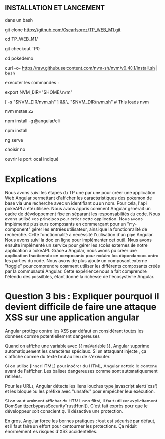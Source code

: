 ## INSTALLATION ET LANCEMENT
dans un bash:

git clone https://github.com/OscarIsorez/TP_WEB_M1.git

cd TP_WEB_M1/

git checkout TP0

cd pokedemo

curl -o- https://raw.githubusercontent.com/nvm-sh/nvm/v0.40.1/install.sh | bash

executer les commandes : 

export NVM_DIR="$HOME/.nvm"

[ -s "$NVM_DIR/nvm.sh" ] && \. "$NVM_DIR/nvm.sh"  # This loads nvm

nvm install 22

npm install -g @angular/cli

npm install

ng serve

choisir no

ouvrir le port local indiqué

# Explications 

Nous avons suivi les étapes du TP une par une pour créer une application Web Angular permettant d'afficher les caracteristiques des pokemon de base via une recherche avec un identifiant ou un nom. Pour cela, l'api pokeAPI a été utilisée. Nous avons appris comment Angular générait un cadre de développement fixe en séparant les responsabilités du code. Nous avons utilisé ces principes pour créer cette application. Nous avons implémenté plusieurs composants en commençant pour un "my-component" gérer les entrées utilisateur, ainsi que la fonctionnalité de recherche. Cette fonctionnalité a necéssité l'utilisation d'un pipe Angular. Nous avons suivi la doc en ligne pour implémenter cet outil. Nous avons ensuite implémenté un service pour gérer les accès externes de notre application à pokeAPI. Grâce à Angular, nous avons pu créer une application fractionnée en composants pour réduire les dépendances entre les parties du code. Nous avons de plus ajouté un composant externe "toggle" pour comprendre comment utiliser les différents composants créés par la communauté Angular. Cette expérience nous a fait comprendre l'étendu des possilbles, étant donné la richesse de l'écosystème Angular.

# Question 3 bis : Expliquer pourquoi il devient difficile de faire une attaque XSS sur une application angular

Angular protège contre les XSS par défaut en considérant toutes les données comme potentiellement dangereuses.

Quand on affiche une variable avec {{ maVariable }}, Angular supprime automatiquement les caractères spéciaux. Si un attaquant injecte <script>alert('hack')</script>, ça s'affiche comme du texte brut au lieu de s'exécuter.

Si on utilise [innerHTML] pour insérer du HTML, Angular nettoie le contenu avant de l'afficher. Les balises dangereuses comme <script> </script> sont automatiquement retirées.

Pour les URLs, Angular détecte les liens louches type javascript:alert('xss') et les bloque ou les préfixe avec "unsafe:" pour empêcher leur exécution.

Si on veut vraiment afficher du HTML non filtré, il faut utiliser explicitement DomSanitizer.bypassSecurityTrustHtml(). C'est fait exprès pour que le développeur soit conscient qu'il désactive une protection.

En gros, Angular force les bonnes pratiques : tout est sécurisé par défaut, et il faut faire un effort pour contourner les protections. Ça réduit énormément les risques d'XSS accidentelles.
